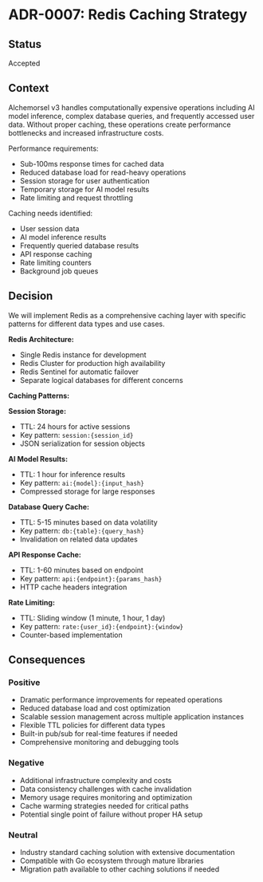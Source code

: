 # ADR-0007: Redis Caching Strategy

## Status
Accepted

## Context
Alchemorsel v3 handles computationally expensive operations including AI model inference, complex database queries, and frequently accessed user data. Without proper caching, these operations create performance bottlenecks and increased infrastructure costs.

Performance requirements:
- Sub-100ms response times for cached data
- Reduced database load for read-heavy operations
- Session storage for user authentication
- Temporary storage for AI model results
- Rate limiting and request throttling

Caching needs identified:
- User session data
- AI model inference results
- Frequently queried database results
- API response caching
- Rate limiting counters
- Background job queues

## Decision
We will implement Redis as a comprehensive caching layer with specific patterns for different data types and use cases.

**Redis Architecture:**
- Single Redis instance for development
- Redis Cluster for production high availability
- Redis Sentinel for automatic failover
- Separate logical databases for different concerns

**Caching Patterns:**

**Session Storage:**
- TTL: 24 hours for active sessions
- Key pattern: `session:{session_id}`
- JSON serialization for session objects

**AI Model Results:**
- TTL: 1 hour for inference results
- Key pattern: `ai:{model}:{input_hash}`
- Compressed storage for large responses

**Database Query Cache:**
- TTL: 5-15 minutes based on data volatility
- Key pattern: `db:{table}:{query_hash}`
- Invalidation on related data updates

**API Response Cache:**
- TTL: 1-60 minutes based on endpoint
- Key pattern: `api:{endpoint}:{params_hash}`
- HTTP cache headers integration

**Rate Limiting:**
- TTL: Sliding window (1 minute, 1 hour, 1 day)
- Key pattern: `rate:{user_id}:{endpoint}:{window}`
- Counter-based implementation

## Consequences

### Positive
- Dramatic performance improvements for repeated operations
- Reduced database load and cost optimization
- Scalable session management across multiple application instances
- Flexible TTL policies for different data types
- Built-in pub/sub for real-time features if needed
- Comprehensive monitoring and debugging tools

### Negative
- Additional infrastructure complexity and costs
- Data consistency challenges with cache invalidation
- Memory usage requires monitoring and optimization
- Cache warming strategies needed for critical paths
- Potential single point of failure without proper HA setup

### Neutral
- Industry standard caching solution with extensive documentation
- Compatible with Go ecosystem through mature libraries
- Migration path available to other caching solutions if needed